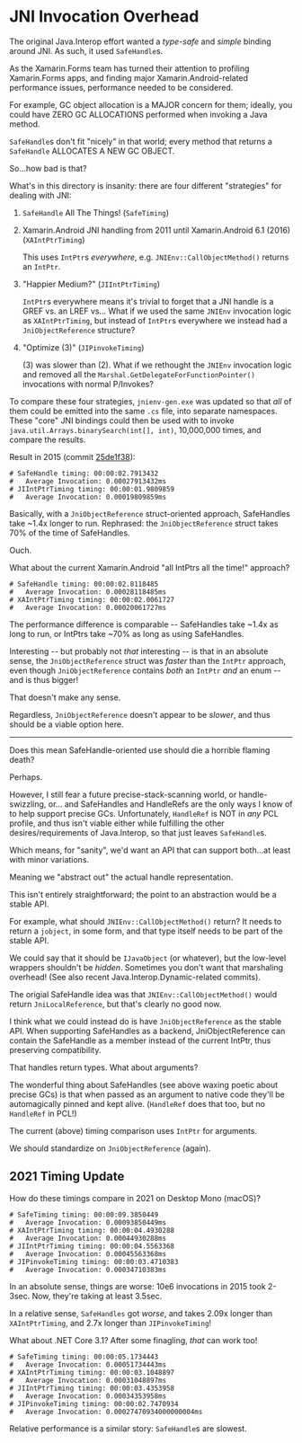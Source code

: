 # JNI Invocation Overhead

The original Java.Interop effort wanted a *type-safe* and *simple*
binding around JNI. As such, it used `SafeHandle`s.

As the Xamarin.Forms team has turned their attention to profiling
Xamarin.Forms apps, and finding major Xamarin.Android-related
performance issues, performance needed to be considered.

For example, GC object allocation is a MAJOR concern for them;
ideally, you could have ZERO GC ALLOCATIONS performed when
invoking a Java method.

`SafeHandle`s don't fit "nicely" in that world; every method that
returns a `SafeHandle` ALLOCATES A NEW GC OBJECT.

So...how bad is that?

What's in this directory is insanity: there are four different "strategies"
for dealing with JNI:

 1. `SafeHandle` All The Things! (`SafeTiming`)

 2. Xamarin.Android JNI handling from 2011 until Xamarin.Android 6.1 (2016)
    (`XAIntPtrTiming`)

    This uses `IntPtr`s *everywhere*, e.g. `JNIEnv::CallObjectMethod()` returns
    an `IntPtr`.

 3. "Happier Medium?" (`JIIntPtrTiming`)

    `IntPtr`s everywhere means it's trivial to forget that
    a JNI handle is a GREF vs. an LREF vs… What if we used the same `JNIEnv`
    invocation logic as `XAIntPtrTiming`, but instead of `IntPtr`s everywhere
    we instead had a `JniObjectReference` structure?

 4. "Optimize (3)" (`JIPinvokeTiming`)

    (3) was slower than (2).  What if we rethought the `JNIEnv`
    invocation logic and removed all the `Marshal.GetDelegateForFunctionPointer()`
    invocations with normal P/Invokes?

To compare these four strategies, `jnienv-gen.exe` was updated so that *all*
of them could be emitted into the same `.cs` file, into separate namespaces.
These "core" JNI bindings could then be used with to invoke
`java.util.Arrays.binarySearch(int[], int)`, 10,000,000 times, and compare
the results.

Result in 2015 (commit [25de1f38][25de]):

[25de]: https://github.com/xamarin/Java.Interop/commit/25de1f38bb6b3ef2d4c98d2d95923a4bd50d2ea0

    # SafeHandle timing: 00:00:02.7913432
    #	Average Invocation: 0.00027913432ms
    # JIIntPtrTiming timing: 00:00:01.9809859
    #	Average Invocation: 0.00019809859ms

Basically, with a `JniObjectReference` struct-oriented approach, SafeHandles
take ~1.4x longer to run. Rephrased: the `JniObjectReference` struct takes
70% of the time of SafeHandles.

Ouch.

What about the current Xamarin.Android "all IntPtrs all the time!" approach?

    # SafeHandle timing: 00:00:02.8118485
    #	Average Invocation: 0.00028118485ms
    # XAIntPtrTiming timing: 00:00:02.0061727
    #	Average Invocation: 0.00020061727ms

The performance difference is comparable -- SafeHandles take ~1.4x as long to
run, or IntPtrs take ~70% as long as using SafeHandles.

Interesting -- but probably not *that* interesting -- is that in an absolute
sense, the `JniObjectReference` struct was *faster* than the `IntPtr` approach,
even though `JniObjectReference` contains *both* an `IntPtr` *and* an enum --
and is thus bigger!

That doesn't make any sense.

Regardless, `JniObjectReference` doesn't appear to be *slower*, and thus should
be a viable option here.

---

Does this mean SafeHandle-oriented use should die a horrible flaming death?

Perhaps.

However, I still fear a future precise-stack-scanning world, or handle-swizzling, or...
and SafeHandles and HandleRefs are the only ways I know of to help support precise GCs.
Unfortunately, `HandleRef` is NOT in *any* PCL profile, and thus isn't viable either
while fulfilling the other desires/requirements of Java.Interop, so that just leaves
`SafeHandle`s.

Which means, for "sanity", we'd want an API that can support both...at least with minor variations.

Meaning we "abstract out" the actual handle representation.

This isn't entirely straightforward; the point to an abstraction would be a stable API.

For example, what should `JNIEnv::CallObjectMethod()` return? It needs to return a `jobject`,
in some form, and that type itself needs to be part of the stable API.

We could say that it should be `IJavaObject` (or whatever), but the low-level wrappers shouldn't be *hidden*.
Sometimes you don't want that marshaling overhead! (See also recent Java.Interop.Dynamic-related commits).

The origial SafeHandle idea was that `JNIEnv::CallObjectMethod()` would return `JniLocalReference`,
but that's clearly no good now.

I think what we could instead do is have `JniObjectReference` as the stable API.
When supporting SafeHandles as a backend, JniObjectReference can contain the SafeHandle
as a member instead of the current IntPtr, thus preserving compatibility.

That handles return types. What about arguments?

The wonderful thing about SafeHandles (see above waxing poetic about precise GCs) is that
when passed as an argument to native code they'll be automagically pinned and kept alive.
(`HandleRef` does that too, but no `HandleRef` in PCL!)

The current (above) timing comparison uses `IntPtr` for arguments.

We should standardize on `JniObjectReference` (again).

## 2021 Timing Update

How do these timings compare in 2021 on Desktop Mono (macOS)?

    # SafeTiming timing: 00:00:09.3850449
    #	Average Invocation: 0.00093850449ms
    # XAIntPtrTiming timing: 00:00:04.4930288
    #	Average Invocation: 0.00044930288ms
    # JIIntPtrTiming timing: 00:00:04.5563368
    #	Average Invocation: 0.00045563368ms
    # JIPinvokeTiming timing: 00:00:03.4710383
    #	Average Invocation: 0.00034710383ms

In an absolute sense, things are worse: 10e6 invocations in 2015 took 2-3sec.
Now, they're taking at least 3.5sec.

In a relative sense, `SafeHandles` got *worse*, and takes 2.09x longer than
`XAIntPtrTiming`, and 2.7x longer than `JIPinvokeTiming`!

What about .NET Core 3.1?  After some finagling, *that* can work too!

    # SafeTiming timing: 00:00:05.1734443
    #	Average Invocation: 0.00051734443ms
    # XAIntPtrTiming timing: 00:00:03.1048897
    #	Average Invocation: 0.00031048897ms
    # JIIntPtrTiming timing: 00:00:03.4353958
    #	Average Invocation: 0.00034353958ms
    # JIPinvokeTiming timing: 00:00:02.7470934
    #	Average Invocation: 0.00027470934000000004ms

Relative performance is a similar story: `SafeHandle`s are slowest.
